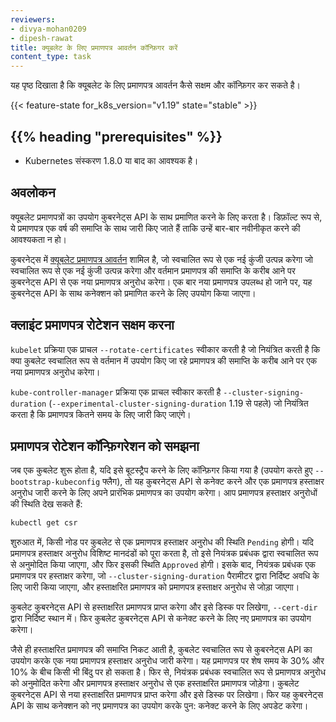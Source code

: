 ```yaml
---
reviewers:
- divya-mohan0209
- dipesh-rawat
title: क्यूबलेट के लिए प्रमाणपत्र आवर्तन कॉन्फ़िगर करें
content_type: task
---
```


<!-- overview -->
यह पृष्ठ दिखाता है कि क्यूबलेट के लिए प्रमाणपत्र आवर्तन कैसे सक्षम और कॉन्फ़िगर कर सकते है।


{{< feature-state for_k8s_version="v1.19" state="stable" >}}

## {{% heading "prerequisites" %}}


* Kubernetes संस्करण 1.8.0 या बाद का आवश्यक है।



<!-- steps -->

## अवलोकन

क्यूबलेट प्रमाणपत्रों का उपयोग कुबरनेट्स API के साथ प्रमाणित करने के लिए करता है। 
डिफ़ॉल्ट रूप से, ये प्रमाणपत्र एक वर्ष की समाप्ति के साथ जारी किए जाते हैं ताकि उन्हें बार-बार नवीनीकृत करने की आवश्यकता न हो।

कुबरनेट्स में [क्यूबलेट प्रमाणपत्र आवर्तन](/docs/reference/access-authn-authz/kubelet-tls-bootstrapping/)
शामिल है, जो स्वचालित रूप से एक नई कुंजी उत्पन्न करेगा
जो स्वचालित रूप से एक नई कुंजी उत्पन्न करेगा और वर्तमान प्रमाणपत्र की समाप्ति के करीब आने पर कुबरनेट्स API से एक नया प्रमाणपत्र अनुरोध करेगा। 
एक बार नया प्रमाणपत्र उपलब्ध हो जाने पर, यह कुबरनेट्स API के साथ कनेक्शन को प्रमाणित करने के लिए उपयोग किया जाएगा।

## क्लाइंट प्रमाणपत्र रोटेशन सक्षम करना

`kubelet` प्रक्रिया एक प्राचल `--rotate-certificates` स्वीकार करती है जो नियंत्रित करती है कि क्या कुबलेट स्वचालित रूप से वर्तमान में उपयोग किए जा रहे प्रमाणपत्र की समाप्ति के करीब आने पर एक नया प्रमाणपत्र अनुरोध करेगा।

`kube-controller-manager` प्रक्रिया एक प्राचल स्वीकार करती है 
`--cluster-signing-duration` (`--experimental-cluster-signing-duration` 1.19 से पहले)
जो नियंत्रित करता है कि प्रमाणपत्र कितने समय के लिए जारी किए जाएंगे।

## प्रमाणपत्र रोटेशन कॉन्फ़िगरेशन को समझना

जब एक कुबलेट शुरू होता है, यदि इसे बूटस्ट्रैप करने के लिए कॉन्फ़िगर किया गया है (उपयोग करते हुए 
`--bootstrap-kubeconfig` फ्लैग), तो यह कुबरनेट्स API से कनेक्ट करने और एक प्रमाणपत्र हस्ताक्षर अनुरोध जारी करने के लिए अपने प्रारंभिक प्रमाणपत्र का उपयोग करेगा। आप प्रमाणपत्र हस्ताक्षर अनुरोधों की स्थिति देख सकते हैं:

```sh
kubectl get csr
```

शुरुआत में, किसी नोड पर कुबलेट से एक प्रमाणपत्र हस्ताक्षर अनुरोध की स्थिति `Pending` होगी। 
यदि प्रमाणपत्र हस्ताक्षर अनुरोध विशिष्ट मानदंडों को पूरा करता है, तो इसे नियंत्रक प्रबंधक द्वारा स्वचालित रूप से अनुमोदित किया जाएगा, और फिर इसकी स्थिति `Approved` होगी। 
इसके बाद, नियंत्रक प्रबंधक एक प्रमाणपत्र पर हस्ताक्षर करेगा, जो 
`--cluster-signing-duration` पैरामीटर द्वारा निर्दिष्ट अवधि के लिए जारी किया जाएगा, और हस्ताक्षरित प्रमाणपत्र को प्रमाणपत्र हस्ताक्षर अनुरोध से जोड़ा जाएगा।

कुबलेट कुबरनेट्स API से हस्ताक्षरित प्रमाणपत्र प्राप्त करेगा और इसे डिस्क पर लिखेगा, 
`--cert-dir` द्वारा निर्दिष्ट स्थान में। फिर कुबलेट कुबरनेट्स API से कनेक्ट करने के लिए नए प्रमाणपत्र का उपयोग करेगा।

जैसे ही हस्ताक्षरित प्रमाणपत्र की समाप्ति निकट आती है, कुबलेट स्वचालित रूप से कुबरनेट्स API का उपयोग करके एक नया प्रमाणपत्र हस्ताक्षर अनुरोध जारी करेगा। 
यह प्रमाणपत्र पर शेष समय के 30% और 10% के बीच किसी भी बिंदु पर हो सकता है। 
फिर से, नियंत्रक प्रबंधक स्वचालित रूप से प्रमाणपत्र अनुरोध को अनुमोदित करेगा और प्रमाणपत्र हस्ताक्षर अनुरोध से एक हस्ताक्षरित प्रमाणपत्र जोड़ेगा। 
कुबलेट कुबरनेट्स API से नया हस्ताक्षरित प्रमाणपत्र प्राप्त करेगा और इसे डिस्क पर लिखेगा। 
फिर यह कुबरनेट्स API के साथ कनेक्शन को नए प्रमाणपत्र का उपयोग करके पुन: कनेक्ट करने के लिए अपडेट करेगा।
